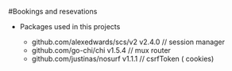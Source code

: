 #Bookings and resevations 

- Packages used in this projects 


   + github.com/alexedwards/scs/v2 v2.4.0 //  session manager 
   + github.com/go-chi/chi v1.5.4 //  mux router
   + github.com/justinas/nosurf v1.1.1 // csrfToken ( cookies) 


